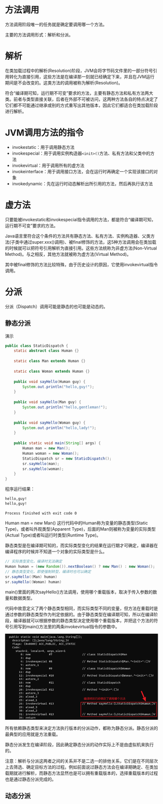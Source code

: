 # 方法调用

方法调用阶段唯一的任务就是确定要调用哪一个方法。

主要的方法调用形式：解析和分派。

# 解析

在类加载过程中的解析(Resolution)阶段，JVM会将字节码文件里的一部分符号引用转化为直接引用，这些方法是在编译那一刻就已经确定下来，并且在JVM运行期间是不会改变的。这类方法的调用被称为解析(Resolution)。

符合“编译期可知，运行期不可变”要求的方法，主要有静态方法和私有方法两大类。前者与类型直接关联，后者在外部不可被访问，这两种方法各自的特点决定了它们都不可能通过继承或别的方式重写出其他版本，因此它们都适合在类加载阶段进行解析。

# JVM调用方法的指令

- invokestatic：用于调用静态方法
- invokespecial：用于调用实例构造器`<init>()`方法、私有方法和父类中的方法
- invokevirtual：用于调用所有的虚方法
- invokeinterface：用于调用接口方法，会在运行时再确定一个实现该接口的对象
- invokedynamic：先在运行时动态解析出所引用的方法，然后再执行该方法

# 虚方法

只要能被invokestatic和invokespecial指令调用的方法，都是符合“编译期可知，运行期不可变”要求的方法。

Java语言里符合这个条件的方法共有静态方法、私有方法、实例构造器、父类方法(子类中通过super.xxx()调用)、被final修饰的方法，这5种方法调用会在类加载的时候就可以把符号引用解析为直接引用。这些方法统称为非虚方法(Non-Virtual Method)。与之相反，其他方法就被称为虚方法(Virtual Method)。

其中被final修饰的方法比较特殊，由于历史设计的原因，它使用invokevirtual指令调用。

# 分派

分派（Dispatch）调用可能是静态的也可能是动态的。

## 静态分派

演示
```java
public class StaticDispatch {
    static abstract class Human {}

    static class Man extends Human {}

    static class Woman extends Human {}

    public void sayHello(Human guy) {
        System.out.println("hello,guy!");
    }

    public void sayHello(Man guy) {
        System.out.println("hello,gentleman!");
    }

    public void sayHello(Woman guy) {
        System.out.println("hello,lady!");
    }

    public static void main(String[] args) {
        Human man = new Man();
        Human woman = new Woman();
        StaticDispatch sr = new StaticDispatch();
        sr.sayHello(man);
        sr.sayHello(woman);
    }
}
```

程序运行结果：

```
hello,guy!
hello,guy!

Process finished with exit code 0
```

Human man = new Man() 这行代码中的Human称为变量的静态类型(Static Type)，或者叫外观类型(Apparent Type)，后面的Man则被称为变量的实际类型(Actual Type)或者叫运行时类型(Runtime Type)。

静态类型是在编译期可知的，而实际类型变化的结果在运行期才可确定，编译器在编译程序的时候并不知道一个对象的实际类型是什么。

```java
// 实际类型变化，编译时无法确定
Human human = (new Random()).nextBoolean() ? new Man() : new Woman();
// 静态类型变化，即使强制转型，编译时也可以确定
sr.sayHello((Man) human)
sr.sayHello((Woman) human)
```

main()里面的两次sayHello()方法调用，使用哪个重载版本，取决于传入参数的数量和数据类型。

代码中故意定义了两个静态类型相同，而实际类型不同的变量，但方法在重载时是通过参数的静态类型作为判定依据的。由于静态类型在编译期可知，所以在编译阶段，编译器就可以根据参数的静态类型决定使用哪个重载版本，并把这个方法的符号引用写到main()方法里的两条invokevirtual指令的参数中。

![](./img/static_dispatch.png)

所有依赖静态类型来决定方法执行版本的分派动作，都称为静态分派。静态分派的最典型的应用就是方法重载。

静态分派发生在编译阶段，因此确定静态分派的动作实际上不是由虚拟机来执行的。

注意：解析与分派这两者之间的关系并不是二选一的排他关系，它们是在不同层次上去筛选、确定目标方法的过程。例如前面说过静态方法会在编译期确定、在类加载期就进行解析，而静态方法显然也是可以拥有重载版本的，选择重载版本的过程也是通过静态分派完成的。

## 动态分派


